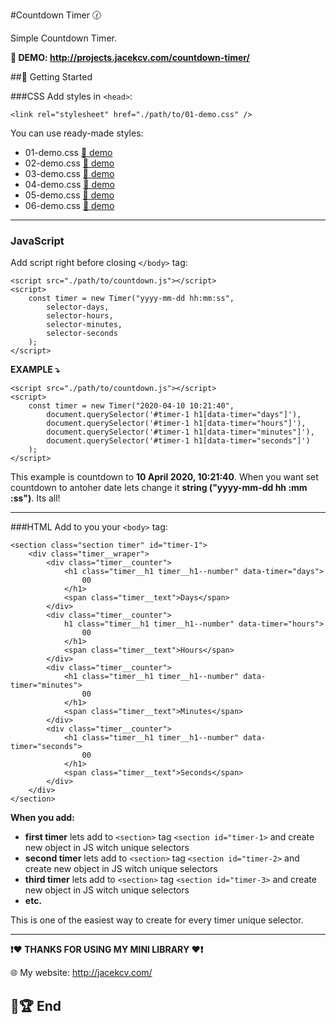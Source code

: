 
#Countdown Timer 🕜

Simple Countdown Timer. 

**🔗 DEMO: http://projects.jacekcv.com/countdown-timer/**

##🔧 Getting Started

###CSS
Add styles in `<head>`:

    <link rel="stylesheet" href="./path/to/01-demo.css" />

You can use ready-made styles:
* 01-demo.css [🔗 demo](http://projects.jacekcv.com/countdown-timer/01-demo.html)
* 02-demo.css [🔗 demo](http://projects.jacekcv.com/countdown-timer/02-demo.html)
* 03-demo.css [🔗 demo](http://projects.jacekcv.com/countdown-timer/03-demo.html)
* 04-demo.css [🔗 demo](http://projects.jacekcv.com/countdown-timer/04-demo.html)
* 05-demo.css [🔗 demo](http://projects.jacekcv.com/countdown-timer/05-demo.html)
* 06-demo.css [🔗 demo](http://projects.jacekcv.com/countdown-timer/06-demo.html)

-------------
### JavaScript
Add script right before closing  `</body>` tag:

	<script src="./path/to/countdown.js"></script>
	<script>
		const timer = new Timer("yyyy-mm-dd hh:mm:ss",
			selector-days,
			selector-hours,
			selector-minutes,
			selector-seconds
		);
	</script>

**EXAMPLE ⤵️**

	<script src="./path/to/countdown.js"></script>
	<script>
		const timer = new Timer("2020-04-10 10:21:40",
			document.querySelector('#timer-1 h1[data-timer="days"]'),
			document.querySelector('#timer-1 h1[data-timer="hours"]'),
			document.querySelector('#timer-1 h1[data-timer="minutes"]'),
			document.querySelector('#timer-1 h1[data-timer="seconds"]')
		);
	</script>

This example is countdown to **10 April 2020, 10:21:40**. When you want set countdown to antoher date lets change it **string ("yyyy-mm-dd hh :mm :ss")**. Its all!

-------------
###HTML
Add to you your `<body>` tag: 

	<section class="section timer" id="timer-1">
		<div class="timer__wraper">
			<div class="timer__counter">
				<h1 class="timer__h1 timer__h1--number" data-timer="days">
					00
				</h1>
				<span class="timer__text">Days</span>
			</div>
			<div class="timer__counter">
				h1 class="timer__h1 timer__h1--number" data-timer="hours">
					00
				</h1>
				<span class="timer__text">Hours</span>
			</div>
			<div class="timer__counter">
				<h1 class="timer__h1 timer__h1--number" data-timer="minutes">
					00
				</h1>
				<span class="timer__text">Minutes</span>
			</div>
			<div class="timer__counter">
				<h1 class="timer__h1 timer__h1--number" data-timer="seconds">
					00
				</h1>
				<span class="timer__text">Seconds</span>
			</div>
		</div>
	</section>
	
**When you add:**
* **first timer** lets add to `<section>` tag `<section id="timer-1>` and create new object in JS witch unique selectors
* **second timer** lets add to `<section>` tag `<section id="timer-2>` and create new object in JS witch unique selectors
* **third timer** lets add to `<section>` tag `<section id="timer-3>` and create new object in JS witch unique selectors
* **etc.**

This is one of the easiest way to create for every timer unique selector.

-------------
**❗️❤️ THANKS FOR USING MY MINI LIBRARY ❤️❗️**

🌐 My website: http://jacekcv.com/

## 🏁🏆 End
